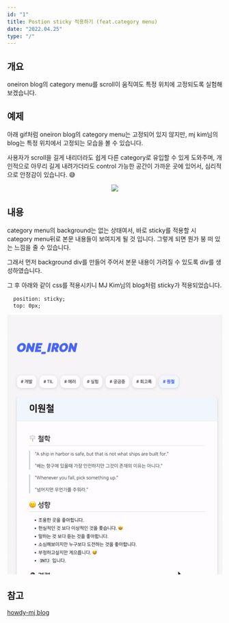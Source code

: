 ```yaml
---
id: "1"
title: Postion sticky 적용하기 (feat.category menu)
date: "2022.04.25"
type: "/"
---
```


## 개요
oneiron blog의 category menu를 scroll이 움직여도 특정 위치에 고정되도록 실험해 보겠습니다.

## 예제
아래 gif처럼 oneiron blog의 category menu는 고정되어 있지 않지만, mj kim님의 blog는 특정 위치에서 고정되는 모습을 볼 수 있습니다. 

사용자가 scroll을 길게 내리더라도 쉽게 다른 category로 유입할 수 있게 도와주며, 개인적으로 아무리 길게 내려가더라도 control 가능한 공간이 가까운 곳에 있어서, 심리적으로 안정감이 있습니다. 😅

<p align="center"><img src='https://github.com/one-iron/oneiron_blog_v2/blob/main/assets/experiment/experiment_1_01.gif?raw=true'></p>


## 내용

category menu의 background는 없는 상태여서, 바로 sticky를 적용할 시 category menu뒤로 본문 내용들이 보여지게 될 것 입니다. 그렇게 되면 뭔가 붕 떠 있는 느낌을 줄 수 있습니다.

그래서 먼저 background div를 만들어 주어서 본문 내용이 가려질 수 있도록 div를 생성하였습니다.

그 후 아래와 같이 css를 적용시키니 MJ Kim님의 blog처럼 sticky가 적용되었습니다.

```
  position: sticky;
  top: 0px;
```

<p align="center"><img src='https://github.com/one-iron/oneiron_blog_v2/blob/main/assets/experiment/experiment_1_02.gif?raw=true'></p>


## 참고

[howdy-mj blog](https://howdy-mj.netlify.app/)